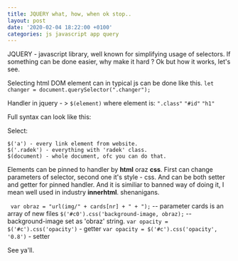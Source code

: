 ```yaml
---
title: JQUERY what, how, when ok stop..
layout: post
date: '2020-02-04 18:22:00 +0100'
categories: js javascript app query
---
```


JQUERY - javascript library, well known for simplifying usage of selectors. If something can be done easier, why make it hard ? Ok but how it works, let's see.

Selecting html DOM element can in typical js can be done like this.
`let changer = document.querySelector(".changer");`

Handler in jquery - >
`$(element)`
where element is:
`".class"`
`"#id"`
`"h1"`

Full syntax can look like this:


Select:
```
$('a') - every link element from website.
$('.radek') - everything with 'radek' class.
$(document) - whole document, ofc you can do that.
```

Elements can be pinned to handler by **html** oraz **css**. First can change parameters of selector, second one it's style - css. And can be both setter and getter for pinned handler. And it is similiar to banned way of doing it, I mean well used in industry **innerhtml**. shenanigans.

` var obraz = "url(img/" + cards[nr] + " + ");` -- parameter cards is an array of new files
`$('#c0').css('background-image, obraz);` -- background-image set as 'obraz' string.
`var opacity = $('#c').css('opacity')` - getter
`var opacity = $('#c').css('opacity', '0.8')` - setter

See ya'll.
